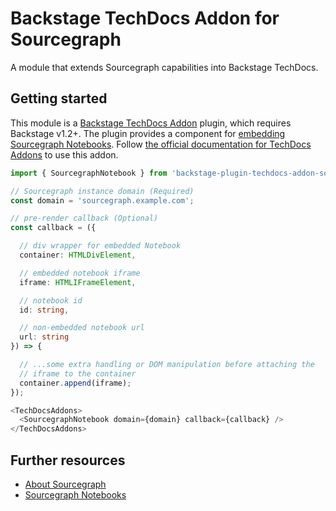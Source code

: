 # Backstage TechDocs Addon for Sourcegraph

A module that extends Sourcegraph capabilities into Backstage TechDocs.

## Getting started

This module is a [Backstage TechDocs Addon](https://backstage.io/docs/features/techdocs/addons) plugin, which requires Backstage v1.2+.
The plugin provides a component for [embedding Sourcegraph Notebooks](https://docs.sourcegraph.com/notebooks/notebook-embedding). Follow [the official documentation for TechDocs Addons](https://backstage.io/docs/features/techdocs/addons#installing-and-using-addons) to use this addon.

```typescript jsx
import { SourcegraphNotebook } from 'backstage-plugin-techdocs-addon-sourcegraph';

// Sourcegraph instance domain (Required)
const domain = 'sourcegraph.example.com';

// pre-render callback (Optional)
const callback = ({

  // div wrapper for embedded Notebook
  container: HTMLDivElement,

  // embedded notebook iframe
  iframe: HTMLIFrameElement,

  // notebook id
  id: string,

  // non-embedded notebook url
  url: string
}) => {

  // ...some extra handling or DOM manipulation before attaching the
  // iframe to the container
  container.append(iframe);
});

<TechDocsAddons>
  <SourcegraphNotebook domain={domain} callback={callback} />
</TechDocsAddons>
```

## Further resources

- [About Sourcegraph](https://about.sourcegraph.com/)
- [Sourcegraph Notebooks](https://docs.sourcegraph.com/notebooks)
